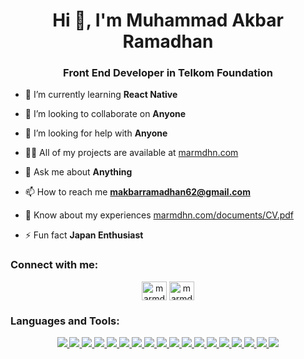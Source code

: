 <h1 align="center">Hi 👋, I'm Muhammad Akbar Ramadhan</h1>
<h3 align="center">Front End Developer in Telkom Foundation</h3>

- 🌱 I’m currently learning **React Native**

- 👯 I’m looking to collaborate on **Anyone**

- 🤝 I’m looking for help with **Anyone**

- 👨‍💻 All of my projects are available at [marmdhn.com](https://www.marmdhn.com/)

- 💬 Ask me about **Anything**

- 📫 How to reach me **makbarramadhan62@gmail.com**

- 📄 Know about my experiences [marmdhn.com/documents/CV.pdf](https://www.marmdhn.com/documents/CV.pdf)

- ⚡ Fun fact **Japan Enthusiast**

<h3 align="left">Connect with me:</h3>
<p align="center">
<a href="https://linkedin.com/in/marmdhn" target="blank"><img align="center" src="https://raw.githubusercontent.com/rahuldkjain/github-profile-readme-generator/master/src/images/icons/Social/linked-in-alt.svg" alt="marmdhn" height="30" width="40" /></a>
<a href="https://instagram.com/marmdhn_" target="blank"><img align="center" src="https://raw.githubusercontent.com/rahuldkjain/github-profile-readme-generator/master/src/images/icons/Social/instagram.svg" alt="marmdhn_" height="30" width="40" /></a>
</p>

<h3 align="left">Languages and Tools:</h3>
<p align="center">
  <a href="https://skillicons.dev">
    <img src="https://skillicons.dev/icons?i=webstorm" />
    <img src="https://skillicons.dev/icons?i=vscode" />
    <img src="https://skillicons.dev/icons?i=py" />
    <img src="https://skillicons.dev/icons?i=html" />
    <img src="https://skillicons.dev/icons?i=css" />
    <img src="https://skillicons.dev/icons?i=js" />
    <img src="https://skillicons.dev/icons?i=ts" />
    <img src="https://skillicons.dev/icons?i=react" />
    <img src="https://skillicons.dev/icons?i=vue" />
    <img src="https://skillicons.dev/icons?i=bootstrap" />
    <img src="https://skillicons.dev/icons?i=tailwind" />
    <img src="https://skillicons.dev/icons?i=next" />
    <img src="https://skillicons.dev/icons?i=nuxt" />
    <img src="https://skillicons.dev/icons?i=flutter" />
    <img src="https://skillicons.dev/icons?i=sass" />
    <img src="https://skillicons.dev/icons?i=git" />
    <img src="https://skillicons.dev/icons?i=github" />
    <img src="https://skillicons.dev/icons?i=gitlab" />
  </a>
</p>
